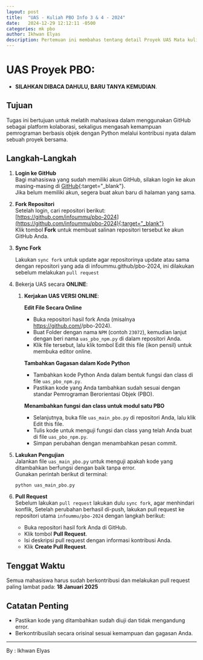 ```yaml
---
layout: post
title:  "UAS - Kuliah PBO Info 3 & 4 - 2024"
date:   2024-12-29 12:12:11 -0500
categories: mk pbo
author: Ikhwan Elyas
description: Pertemuan ini membahas tentang detail Proyek UAS Mata kuliah <b>Pemrograman Berorientasi Objek (PBO)</b> berupa proyek kalaborasi dituangkan ke code untuk disharing ke sesama.
---
```



# UAS Proyek PBO:
 - **SILAHKAN DIBACA DAHULU, BARU TANYA KEMUDIAN**. 


## Tujuan
Tugas ini bertujuan untuk melatih mahasiswa dalam menggunakan GitHub sebagai platform kolaborasi, sekaligus mengasah kemampuan pemrograman berbasis objek dengan Python melalui kontribusi nyata dalam sebuah proyek bersama.

## Langkah-Langkah

1. **Login ke GitHub**  
   Bagi mahasiswa yang sudah memiliki akun GitHub, silakan login ke akun masing-masing di [GitHub](https://github.com){:target="_blank"}.  
   Jika belum memiliki akun, segera buat akun baru di halaman yang sama.

2. **Fork Repositori**  
   Setelah login, cari repositori berikut:  
   [https://github.com/infoummu/pbo-2024](https://github.com/infoummu/pbo-2024){:target="_blank"}  
   Klik tombol **Fork** untuk membuat salinan repositori tersebut ke akun GitHub Anda.

3. **Sync Fork**

   Lakukan `sync fork` untuk update agar repositorinya update atau sama dengan repositori yang ada di infoummu.github/pbo-2024, ini dilakukan sebelum melakukan `pull request` 


3. Bekerja UAS secara **ONLINE**: 

   1. **Kerjakan UAS VERSI ONLINE**:

      **Edit File Secara Online**

      - Buka repositori hasil fork Anda (misalnya https://github.com/<username-anda>/pbo-2024).
      - Buat Folder dengan nama `NPM` (contoh `23072`), kemudian lanjut dengan beri nama `uas_pbo_npm.py` di dalam repositori Anda.
      - Klik file tersebut, lalu klik tombol Edit this file (ikon pensil) untuk membuka editor online.

      **Tambahkan Gagasan dalam Kode Python**
      - Tambahkan kode Python Anda dalam bentuk fungsi dan class di file `uas_pbo_npm.py`.
      - Pastikan kode yang Anda tambahkan sudah sesuai dengan standar Pemrograman Berorientasi Objek (PBO).


      **Menambahkan fungsi dan class untuk modul satu PBO**
      - Selanjutnya, buka file `uas_main_pbo.py` di repositori Anda, lalu klik Edit this file.
      - Tulis kode untuk menguji fungsi dan class yang telah Anda buat di file `uas_pbo_npm.py`.
      - Simpan perubahan dengan menambahkan pesan commit.



5. **Lakukan Pengujian**  
   Jalankan file `uas_main_pbo.py` untuk menguji apakah kode yang ditambahkan berfungsi dengan baik tanpa error.  
   Gunakan perintah berikut di terminal:
   ```bash
   python uas_main_pbo.py
   ```

7. **Pull Request**  
   Sebelum lakukan `pull request` lakukan dulu `sync fork`, agar menhindari konflik, 
   Setelah perubahan berhasil di-push, lakukan pull request ke repositori utama `infoummu/pbo-2024` dengan langkah berikut:
   - Buka repositori hasil fork Anda di GitHub.
   - Klik tombol **Pull Request**.
   - Isi deskripsi pull request dengan informasi kontribusi Anda.
   - Klik **Create Pull Request**.

## Tenggat Waktu
Semua mahasiswa harus sudah berkontribusi dan melakukan pull request paling lambat pada:
**18 Januari 2025**

## Catatan Penting
- Pastikan kode yang ditambahkan sudah diuji dan tidak mengandung error.
- Berkontribusilah secara orisinal sesuai kemampuan dan gagasan Anda.


***
By : Ikhwan Elyas
